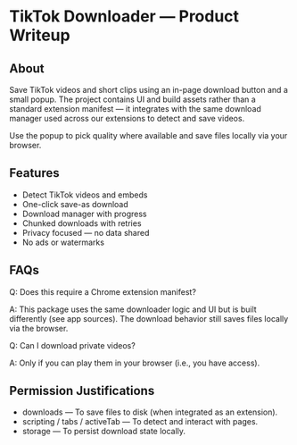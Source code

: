 # TikTok Downloader — Product Writeup

## About
Save TikTok videos and short clips using an in-page download button and a small popup. The project contains UI and build assets rather than a standard extension manifest — it integrates with the same download manager used across our extensions to detect and save videos.

Use the popup to pick quality where available and save files locally via your browser.

## Features

- Detect TikTok videos and embeds
- One-click save-as download
- Download manager with progress
- Chunked downloads with retries
- Privacy focused — no data shared
- No ads or watermarks

## FAQs

Q: Does this require a Chrome extension manifest?

A: This package uses the same downloader logic and UI but is built differently (see app sources). The download behavior still saves files locally via the browser.

Q: Can I download private videos?

A: Only if you can play them in your browser (i.e., you have access).

## Permission Justifications

- downloads — To save files to disk (when integrated as an extension).
- scripting / tabs / activeTab — To detect and interact with pages.
- storage — To persist download state locally.

